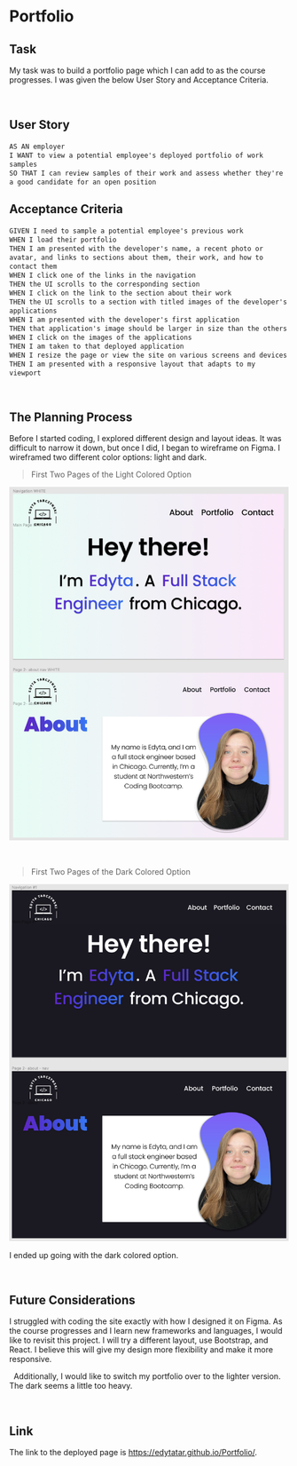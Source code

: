 # Portfolio

## Task

My task was to build a portfolio page which I can add to as the course progresses. I was given the below User Story and Acceptance Criteria.

&nbsp;
## User Story
 
```
AS AN employer
I WANT to view a potential employee's deployed portfolio of work samples
SO THAT I can review samples of their work and assess whether they're a good candidate for an open position
```

## Acceptance Criteria

```
GIVEN I need to sample a potential employee's previous work
WHEN I load their portfolio
THEN I am presented with the developer's name, a recent photo or avatar, and links to sections about them, their work, and how to contact them
WHEN I click one of the links in the navigation
THEN the UI scrolls to the corresponding section
WHEN I click on the link to the section about their work
THEN the UI scrolls to a section with titled images of the developer's applications
WHEN I am presented with the developer's first application
THEN that application's image should be larger in size than the others
WHEN I click on the images of the applications
THEN I am taken to that deployed application
WHEN I resize the page or view the site on various screens and devices
THEN I am presented with a responsive layout that adapts to my viewport
```

&nbsp;
## The Planning Process

Before I started coding, I explored different design and layout ideas. It was difficult to narrow it down, but once I did, I began to wireframe on Figma. I wireframed two different color options: light and dark. 

> First Two Pages of the Light Colored Option

![image](./Images/README/Light-Option.png)

&nbsp;
> First Two Pages of the Dark Colored Option

![image](./Images/README/Dark-Option.png)

I ended up going with the dark colored option. 

&nbsp;
## Future Considerations

I struggled with coding the site exactly with how I designed it on Figma. As the course progresses and I learn new frameworks and languages, I would like to revisit this project. I will try a different layout, use Bootstrap, and React. I believe this will give my design more flexibility and make it more responsive.   

&nbsp;
Additionally, I would like to switch my portfolio over to the lighter version. The dark seems a little too heavy.  

&nbsp;
## Link

The link to the deployed page is https://edytatar.github.io/Portfolio/. 